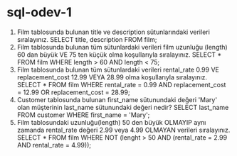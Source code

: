 # sql-odev-1
1. Film tablosunda bulunan title ve description sütunlarındaki verileri sıralayınız.
   SELECT title, description FROM film;
2. Film tablosunda bulunan tüm sütunlardaki verileri film uzunluğu (length) 60 dan büyük VE 75 ten küçük olma koşullarıyla sıralayınız.
   SELECT * FROM film WHERE length > 60 AND length < 75;
3. Film tablosunda bulunan tüm sütunlardaki verileri rental_rate 0.99 VE replacement_cost 12.99 VEYA 28.99 olma koşullarıyla sıralayınız.
   SELECT * FROM film WHERE rental_rate = 0.99 AND replacement_cost = 12.99 OR replacement_cost = 28.99;
4. Customer tablosunda bulunan first_name sütunundaki değeri 'Mary' olan müşterinin last_name sütunundaki değeri nedir?
   SELECT last_name FROM customer WHERE first_name = 'Mary'; 
5. Film tablosundaki uzunluğu(length) 50 den büyük OLMAYIP aynı zamanda rental_rate değeri 2.99 veya 4.99 OLMAYAN verileri sıralayınız.
   SELECT * FROM film WHERE NOT (lenght > 50 AND (rental_rate = 2.99 AND rental_rate = 4.99));
